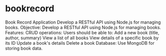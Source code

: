 # bookrecord
Book Record Application Develop a RESTful API using Node.js for managing books.
Objective: Develop a RESTful API using Node.js for managing books.
Features:
CRUD operations: Users should be able to:
Add a new book (title, author, summary)
View a list of all books
View details of a specific book by its ID
Update a book's details
Delete a book
Database: Use MongoDB for storing book data.

